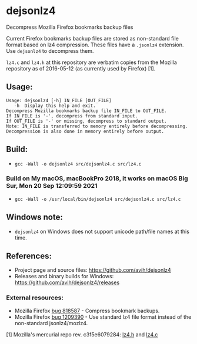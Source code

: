 # dejsonlz4
Decompress Mozilla Firefox bookmarks backup files

Current Firefox bookmarks backup files are stored as non-standard file format
based on lz4 compression. These files have a `.jsonlz4` extension. Use
`dejsonlz4` to decompress them.

`lz4.c` and `lz4.h` at this repository are verbatim copies from the Mozilla
repository as of 2016-05-12 (as currently used by Firefox) [1].

## Usage:
```
Usage: dejsonlz4 [-h] IN_FILE [OUT_FILE]
   -h  Display this help and exit.
Decompress Mozilla bookmarks backup file IN_FILE to OUT_FILE.
If IN_FILE is '-', decompress from standard input.
If OUT_FILE is '-' or missing, decompress to standard output.
Note: IN_FILE is transferred to memory entirely before decompressing.
Decompression is also done in memory entirely before output.
```

## Build:
- `gcc -Wall -o dejsonlz4 src/dejsonlz4.c src/lz4.c`


### Build on My macOS, macBookPro 2018, it works on macOS Big Sur, Mon 20 Sep 12:09:59 2021 
- `gcc -Wall -o /usr/local/bin/dejsonlz4 src/dejsonlz4.c src/lz4.c`

## Windows note:
- `dejsonlz4` on Windows does not support unicode path/file names at this time.

## References:
- Project page and source files: https://github.com/avih/dejsonlz4
- Releases and binary builds for Windows: https://github.com/avih/dejsonlz4/releases

### External resources:
- Mozilla Firefox
[bug 818587]( https://bugzilla.mozilla.org/show_bug.cgi?id=818587 ) - Compress
bookmark backups.
- Mozilla Firefox
[bug 1209390]( https://bugzilla.mozilla.org/show_bug.cgi?id=1209390 ) - Use
standard lz4 file format instead of the non-standard jsonlz4/mozlz4.

[1] Mozilla's mercurial repo rev. c3f5e6079284:
[lz4.h]( http://hg.mozilla.org/mozilla-central/file/c3f5e6079284/mfbt/lz4.h )
and [lz4.c]( http://hg.mozilla.org/mozilla-central/file/c3f5e6079284/mfbt/lz4.c )
